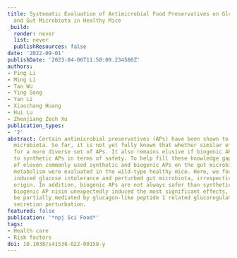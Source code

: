 ```yaml
---
title: Systematic Evaluation of Antimicrobial Food Preservatives on Glucose Metabolism
  and Gut Microbiota in Healthy Mice
_build:
  render: never
  list: never
  publishResources: false
date: '2022-09-01'
publishDate: '2023-04-06T11:50:09.234580Z'
authors:
- Ping Li
- Ming Li
- Tao Wu
- Ying Song
- Yan Li
- Xiaochang Huang
- Hui Lu
- Zhenjiang Zech Xu
publication_types:
- '2'
abstract: Certain antimicrobial preservatives (APs) have been shown to perturb gut
  microbiota. So far, it is not yet fully known that whether similar effects are observable
  for a more diverse set of APs. It also remains elusive if biogenic APs are superior
  to synthetic APs in terms of safety. To help fill these knowledge gaps, the effects
  of eleven commonly used synthetic and biogenic APs on the gut microbiota and glucose
  metabolism were evaluated in the wild-type healthy mice. Here, we found that APs
  induced glucose intolerance and perturbed gut microbiota, irrespective of their
  origin. In addition, biogenic APs are not always safer than synthetic ones. The
  biogenic AP nisin unexpectedly induced the most significant effects, which might
  be partially mediated by glucagon-like peptide 1 related glucoregulatory hormones
  secretion perturbation.
featured: false
publication: '*npj Sci Food*'
tags:
- Health care
- Risk factors
doi: 10.1038/s41538-022-00158-y
---
```


